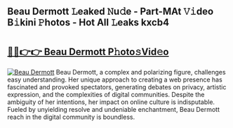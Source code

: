## Beau Dermott 𝙻eaked 𝙽u𝚍e - Part-MAt 𝚅𝚒deo B𝚒kini 𝙿hotos - Hot All 𝙻eaks kxcb4

# <h2><a href="http://ld0dqd.urlbe.top/?page=Beau+Dermott">🔗🔗👉👉 Beau Dermott P𝚑oto𝚜Vid𝚎o</a></h2>

[![Beau Dermott](https://i.imgur.com/eBuTRDB.gif)](http://ld0dqd.urlbe.top/?page=Beau+Dermott)
Beau Dermott, a complex and polarizing figure, challenges easy understanding. Her unique approach to creating a web presence has fascinated and provoked spectators, generating debates on privacy, artistic expression, and the complexities of digital communities. Despite the ambiguity of her intentions, her impact on online culture is indisputable. Fueled by unyielding resolve and undeniable enchantment, Beau Dermott reach in the digital community is boundless.
